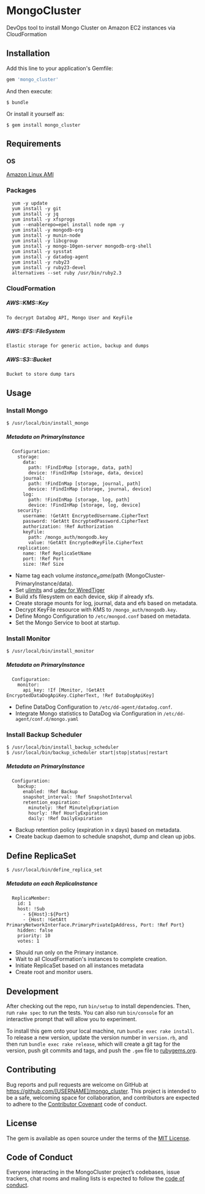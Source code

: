 # MongoCluster

DevOps tool to install Mongo Cluster on Amazon EC2 instances via CloudFormation

## Installation

Add this line to your application's Gemfile:

```ruby
gem 'mongo_cluster'
```

And then execute:

    $ bundle

Or install it yourself as:

    $ gem install mongo_cluster
    
## Requirements

### OS
[Amazon Linux AMI](https://aws.amazon.com/amazon-linux-ami/)

### Packages

      yum -y update
      yum install -y git
      yum install -y jq
      yum install -y xfsprogs
      yum --enablerepo=epel install node npm -y
      yum install -y mongodb-org
      yum install -y munin-node
      yum install -y libcgroup
      yum install -y mongo-10gen-server mongodb-org-shell
      yum install -y sysstat
      yum install -y datadog-agent
      yum install -y ruby23
      yum install -y ruby23-devel
      alternatives --set ruby /usr/bin/ruby2.3

### CloudFormation

##### AWS::KMS::Key

`To decrypt DataDog API, Mongo User and KeyFile`

##### AWS::EFS::FileSystem

`Elastic storage for generic action, backup and dumps`

##### AWS::S3::Bucket

`Bucket to store dump tars`

## Usage

### Install Mongo

    $ /usr/local/bin/install_mongo

##### Metadata on PrimaryInstance

      Configuration:
        storage:
          data:
            path: !FindInMap [storage, data, path]
            device: !FindInMap [storage, data, device]
          journal:
            path: !FindInMap [storage, journal, path]
            device: !FindInMap [storage, journal, device]
          log:
            path: !FindInMap [storage, log, path]
            device: !FindInMap [storage, log, device]
        security:
          username: !GetAtt EncryptedUsername.CipherText
          password: !GetAtt EncryptedPassword.CipherText
          authorization: !Ref Authorization
          keyFile:
            path: /mongo_auth/mongodb.key
            value: !GetAtt EncryptedKeyFile.CipherText
        replication:
          name: !Ref ReplicaSetName
          port: !Ref Port
          size: !Ref Size

* Name tag each volume $instance_name/$path (MongoCluster-PrimaryInstance/data).
* Set [ulimits](https://docs.mongodb.com/manual/reference/ulimit/) and [udev for WiredTiger](https://docs.mongodb.com/manual/administration/production-notes/)
* Build xfs filesystem on each device, skip if already xfs.
* Create storage mounts for log, journal, data and efs based on metadata.
* Decrypt KeyFile resource with KMS to `/mongo_auth/mongodb.key`.
* Define Mongo Configuration to `/etc/mongod.conf` based on metadata.
* Set the Mongo Service to boot at startup.
    
### Install Monitor

    $ /usr/local/bin/install_monitor
    
##### Metadata on PrimaryInstance

      Configuration:
        monitor:
          api_key: !If [Monitor, !GetAtt EncryptedDataDogApiKey.CipherText, !Ref DataDogApiKey]
          
* Define DataDog Configuration to `/etc/dd-agent/datadog.conf`.
* Integrate Mongo statistics to DataDog via Configuration in `/etc/dd-agent/conf.d/mongo.yaml`

### Install Backup Scheduler

    $ /usr/local/bin/install_backup_scheduler
    $ /usr/local/bin/backup_scheduler start|stop|status|restart

##### Metadata on PrimaryInstance

      Configuration:
        backup:
          enabled: !Ref Backup
          snapshot_interval: !Ref SnapshotInterval
          retention_expiration:
            minutely: !Ref MinutelyExpriation
            hourly: !Ref HourlyExpiration
            daily: !Ref DailyExpiration
            
* Backup retention policy (expiration in x days) based on metadata.
* Create backup daemon to schedule snapshot, dump and clean up jobs.

## Define ReplicaSet

    $ /usr/local/bin/define_replica_set

##### Metadata on each ReplicaInstance

      ReplicaMember:
        id: 1
        host: !Sub
          - ${Host}:${Port}
          - {Host: !GetAtt PrimaryNetworkInterface.PrimaryPrivateIpAddress, Port: !Ref Port}
        hidden: false
        priority: 10
        votes: 1
      
* Should run only on the Primary instance.
* Wait to all CloudFormation's instances to complete creation.
* Initiate ReplicaSet based on all instances metadata
* Create root and monitor users.

## Development

After checking out the repo, run `bin/setup` to install dependencies. Then, run `rake spec` to run the tests. You can also run `bin/console` for an interactive prompt that will allow you to experiment.

To install this gem onto your local machine, run `bundle exec rake install`. To release a new version, update the version number in `version.rb`, and then run `bundle exec rake release`, which will create a git tag for the version, push git commits and tags, and push the `.gem` file to [rubygems.org](https://rubygems.org).

## Contributing

Bug reports and pull requests are welcome on GitHub at https://github.com/[USERNAME]/mongo_cluster. This project is intended to be a safe, welcoming space for collaboration, and contributors are expected to adhere to the [Contributor Covenant](http://contributor-covenant.org) code of conduct.

## License

The gem is available as open source under the terms of the [MIT License](https://opensource.org/licenses/MIT).

## Code of Conduct

Everyone interacting in the MongoCluster project’s codebases, issue trackers, chat rooms and mailing lists is expected to follow the [code of conduct](https://github.com/[USERNAME]/mongo_cluster/blob/master/CODE_OF_CONDUCT.md).
